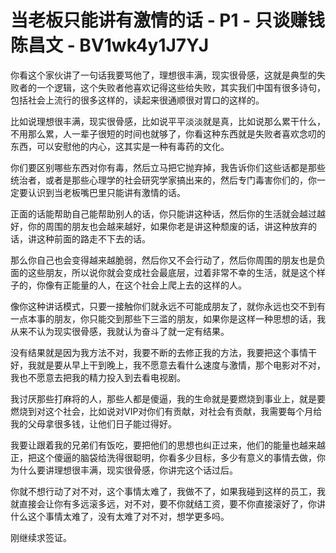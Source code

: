 # 当老板只能讲有激情的话 - P1 - 只谈赚钱陈昌文 - BV1wk4y1J7YJ

你看这个家伙讲了一句话我要骂他了，理想很丰满，现实很骨感，这就是典型的失败者的一个逻辑，这个失败者他喜欢记得这些给失败，其实我们中国有很多诗句，包括社会上流行的很多这样的，读起来很通顺很对胃口的这样的。

比如说理想很丰满，现实很骨感，比如说平平淡淡就是真，比如说那么累干什么，不用那么累，人一辈子很短的时间也就够了，你看这种东西就是失败者喜欢念叨的东西，可以安慰他的内心，这其实是一种有毒药的文化。

你们要区别哪些东西对你有毒，然后立马把它抛弃掉，我告诉你们这些话都是那些统治者，或者是那些心理学的社会研究学家搞出来的，然后专门毒害你们的，你一定要认识到当老板嘴巴里只能讲有激情的话。

正面的话能帮助自己能帮助别人的话，你只能讲这种话，然后你的生活就会越过越好，你的周围的朋友也会越来越好，如果你老是讲这种颓废的话，讲这种放弃的话，讲这种前面的路走不下去的话。

那么你自己也会变得越来越脆弱，然后你又不会行动了，然后你周围的朋友也是负面的这些朋友，所以说你就会变成社会最底层，过着非常不幸的生活，就是这个样子的，你像有正能量的人，在这个社会上爬上去的这样的人。

像你这种讲话模式，只要一接触你们就永远不可能成朋友了，就你永远也交不到有一点本事的朋友，你只能交到那些下三滥的朋友，如果你是这样一种思想的话，我从来不认为现实很骨感，我就认为奋斗了就一定有结果。

没有结果就是因为我方法不对，我要不断的去修正我的方法，我要把这个事情干好，我就是要从早上干到晚上，我不愿意去看什么速度与激情，那个电影对不对，我也不愿意去把我的精力投入到去看电视剧。

我讨厌那些打麻将的人，那些人都是傻逼，我的生命就是要燃烧到事业上，就是要燃烧到对这个社会，比如说对VIP对你们有贡献，对社会有贡献，我需要每个月给我的父母拿很多钱，让他们日子能过得好。

我要让跟着我的兄弟们有饭吃，要把他们的思想也纠正过来，他们的能量也越来越正，把这个傻逼的脑袋给洗得很聪明，你看多少目标，多少有意义的事情去做，你为什么要讲理想很丰满，现实很骨感，你讲完这个话过后。

你就不想行动了对不对，这个事情太难了，我做不了，如果我碰到这样的员工，我就直接会让你有多远滚多远，对不对，要不你就结工资，要不你直接滚好了，你讲什么这个事情太难了，没有太难了对不对，想学更多吗。

刚继续求签证。